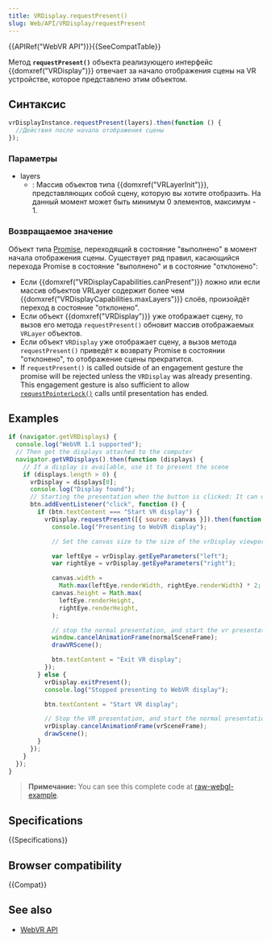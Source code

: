 ```yaml
---
title: VRDisplay.requestPresent()
slug: Web/API/VRDisplay/requestPresent
---
```


{{APIRef("WebVR API")}}{{SeeCompatTable}}

Метод **`requestPresent()`** объекта реализующего интерфейс {{domxref("VRDisplay")}} отвечает за начало отображения сцены на VR устройстве, которое представлено этим объектом.

## Синтаксис

```js
vrDisplayInstance.requestPresent(layers).then(function () {
  //Действия после начала отображения сцены
});
```

### Параметры

- layers
  - : Массив объектов типа {{domxref("VRLayerInit")}}, представляющих собой сцену, которую вы хотите отобразить. На данный момент может быть минимум 0 элементов, максимум - 1.

### Возвращаемое значение

Объект типа [Promise](/ru/docs/Web/JavaScript/Reference/Global_Objects/Promise), переходящий в состояние "выполнено" в момент начала отображения сцены. Существует ряд правил, касающийся перехода Promise в состояние "выполнено" и в состояние "отклонено":

- Если {{domxref("VRDisplayCapabilities.canPresent")}} ложно или если массив объектов VRLayer содержит более чем {{domxref("VRDisplayCapabilities.maxLayers")}} слоёв, произойдёт переход в состояние "отклонено".
- Если объект {{domxref("VRDisplay")}} уже отображает сцену, то вызов его метода `requestPresent()` обновит массив отображаемых `VRLayer` объектов.
- Если объект `VRDisplay` уже отображает сцену, а вызов метода `requestPresent()` приведёт к возврату Promise в состоянии "отклонено", то отображение сцены прекратится.
- If `requestPresent()` is called outside of an engagement gesture the promise will be rejected unless the `VRDisplay` was already presenting. This engagement gesture is also sufficient to allow [`requestPointerLock()`](/ru/docs/Web/API/Element/requestPointerLock) calls until presentation has ended.

## Examples

```js
if (navigator.getVRDisplays) {
  console.log("WebVR 1.1 supported");
  // Then get the displays attached to the computer
  navigator.getVRDisplays().then(function (displays) {
    // If a display is available, use it to present the scene
    if (displays.length > 0) {
      vrDisplay = displays[0];
      console.log("Display found");
      // Starting the presentation when the button is clicked: It can only be called in response to a user gesture
      btn.addEventListener("click", function () {
        if (btn.textContent === "Start VR display") {
          vrDisplay.requestPresent([{ source: canvas }]).then(function () {
            console.log("Presenting to WebVR display");

            // Set the canvas size to the size of the vrDisplay viewport

            var leftEye = vrDisplay.getEyeParameters("left");
            var rightEye = vrDisplay.getEyeParameters("right");

            canvas.width =
              Math.max(leftEye.renderWidth, rightEye.renderWidth) * 2;
            canvas.height = Math.max(
              leftEye.renderHeight,
              rightEye.renderHeight,
            );

            // stop the normal presentation, and start the vr presentation
            window.cancelAnimationFrame(normalSceneFrame);
            drawVRScene();

            btn.textContent = "Exit VR display";
          });
        } else {
          vrDisplay.exitPresent();
          console.log("Stopped presenting to WebVR display");

          btn.textContent = "Start VR display";

          // Stop the VR presentation, and start the normal presentation
          vrDisplay.cancelAnimationFrame(vrSceneFrame);
          drawScene();
        }
      });
    }
  });
}
```

> **Примечание:** You can see this complete code at [raw-webgl-example](https://github.com/mdn/webvr-tests/blob/master/raw-webgl-example/webgl-demo.js).

## Specifications

{{Specifications}}

## Browser compatibility

{{Compat}}

## See also

- [WebVR API](/ru/docs/Web/API/WebVR_API)
